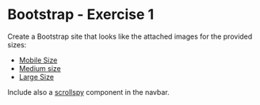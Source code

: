# Bootstrap - Exercise 1

Create a Bootstrap site that looks like the attached images for the provided sizes:

- [Mobile Size](./solution/mobile-size.png)
- [Medium size](./solution/md-size.png)
- [Large Size](./solution/lg-size.png)

Include also a [scrollspy](https://getbootstrap.com/docs/4.2/components/scrollspy/) component in the navbar.
